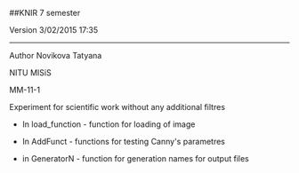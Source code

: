 ##KNIR 7 semester

Version 3/02/2015 17:35
________________________________________________________________________

Author Novikova Tatyana

NITU MISiS

MM-11-1

Experiment for scientific work without any additional filtres

* In load_function - function for loading of image

* In AddFunct - functions for testing Canny's parametres

* in GeneratorN -  function for generation names for output files
